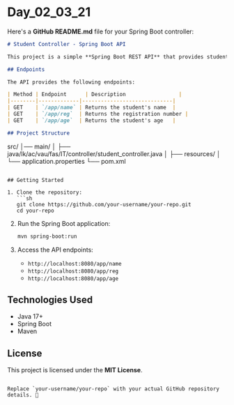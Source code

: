 # Day_02_03_21

Here's a **GitHub README.md** file for your Spring Boot controller:  

```markdown
# Student Controller - Spring Boot API

This project is a simple **Spring Boot REST API** that provides student details such as **name, registration number, and age**.

## Endpoints

The API provides the following endpoints:

| Method | Endpoint      | Description                 |
|--------|-------------|-----------------------------|
| GET    | `/app/name` | Returns the student's name  |
| GET    | `/app/reg`  | Returns the registration number |
| GET    | `/app/age`  | Returns the student's age   |

## Project Structure

```
src/
│── main/
│   ├── java/lk/ac/vau/fas/IT/controller/student_controller.java
│   ├── resources/
│   └── application.properties
└── pom.xml
```

## Getting Started

1. Clone the repository:
   ```sh
   git clone https://github.com/your-username/your-repo.git
   cd your-repo
   ```

2. Run the Spring Boot application:
   ```sh
   mvn spring-boot:run
   ```

3. Access the API endpoints:
   - `http://localhost:8080/app/name`
   - `http://localhost:8080/app/reg`
   - `http://localhost:8080/app/age`

## Technologies Used

- Java 17+
- Spring Boot
- Maven

## License

This project is licensed under the **MIT License**.
```

Replace `your-username/your-repo` with your actual GitHub repository details. 🚀
